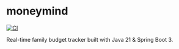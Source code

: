 # moneymind

[![CI](https://github.com/lestatis/moneymind/actions/workflows/ci.yml/badge.svg)](https://github.com/lestatis/moneymind/actions/workflows/ci.yml)

Real-time family budget tracker built with Java 21 & Spring Boot 3.

